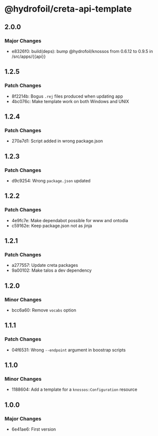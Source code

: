 # @hydrofoil/creta-api-template

## 2.0.0

### Major Changes

- e8326f0: build(deps): bump @hydrofoil/knossos from 0.6.12 to 0.9.5 in /src/apps/{{api}}

## 1.2.5

### Patch Changes

- 8f2214b: Bogus `.rej` files produced when updating app
- 4bc076c: Make template work on both Windows and UNIX

## 1.2.4

### Patch Changes

- 270a7d1: Script added in wrong package.json

## 1.2.3

### Patch Changes

- d9c9254: Wrong `package.json` updated

## 1.2.2

### Patch Changes

- 4e9fc7e: Make dependabot possible for www and ontodia
- c59162e: Keep package.json not as jinja

## 1.2.1

### Patch Changes

- a277557: Update creta packages
- 9a00102: Make talos a dev dependency

## 1.2.0

### Minor Changes

- bcc6a60: Remove `vocabs` option

## 1.1.1

### Patch Changes

- 04f6531: Wrong `--endpoint` argument in boostrap scripts

## 1.1.0

### Minor Changes

- 1188604: Add a template for a `knossos:Configuration` resource

## 1.0.0

### Major Changes

- 6e41ae6: First version
